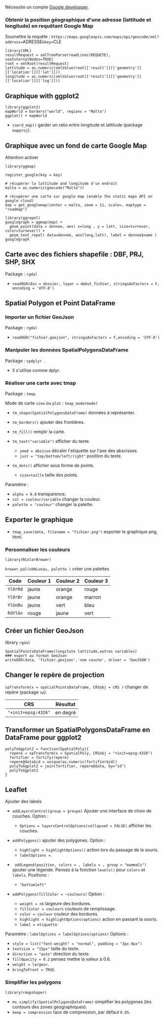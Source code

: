 Nécessite un compte [Google developper](https://console.developers.google.com).
 
### Obtenir la position géographique d'une adresse (lattitude et longitude) en requêtant Google Map
 
Soumettre la requête : `https://maps.googleapis.com/maps/api/geocode/xml?address=`ADRESSE`&key=`CLE

```
library(XML)
resultRequest = xmlTreeParse(readLines(REQUETE), useInternalNodes=TRUE)
root = xmlRoot(resultRequest)
lattitude = as.numeric(xmlValue(root[['result']][['geometry']][['location']][['lat']]))
longitude = as.numeric(xmlValue(root[['result']][['geometry']][['location']][['lng']]))
```

## Graphique with ggplot2

```
library(ggplot2)
mapWorld = borders("world", regions = "Malta")
ggplot() + mapWorld
```

* `coord_map()` garder un ratio entre longitude et lattitude (package `mapproj`).

## Graphique avec un fond de carte Google Map

Attention activer 

```
library(ggmap)

register_google(key = key)

# récupérer la lattitude and longitude d'un endroit
malta = as.numeric(geocode("Malta"))

# récupérer une carte sur google map (enable the static maps API on google cloud)
map = get_googlemap(center = malta, zoom = 11, scale=, maptype = "roadmap")

library(ggrepel)
googlegraph = ggmap(map) +
  geom_point(data = donnee, aes( x=long , y = latt, size=turnover, color=turnover)) + 
  geom_text_repel( data=donnee, aes(long,latt), label = donnee$name )
googlegraph
```
## Carte avec des fichiers shapefile : DBF, PRJ, SHP, SHX

Package : `rgdal`

* `readOGR(dsn = dossier, layer = debut_fichier, stringsAsFactors = F, encoding = 'UTF-8')`

## Spatial Polygon et Point DataFrame

### Importer un fichier GeoJson

Package : `rgdal`

* `readOGR("fichier.geojson", stringsAsFactors = F,encoding = 'UTF-8')`

### Manipuler les données SpatialPolygonsDataFrame

Package : `spdplyr `.

* Il s'utilise comme dplyr.

### Réaliser une carte avec tmap

Package : `tmap`.

Mode de carte `view` ou `plot` : `tmap_mode(mode)`

* `tm_shape(SpatialPolygonsDataFrame)` données à représenter.
* `tm_borders()` ajouter des frontières.
* `tm_fill()` remplir la carte.
* `tm_text("variable")` afficher du texte.

	* `ymod = absisse` décaler l'etiquette sur l'axe des abscisses.
	* `just = "top/bottom/left/right"` position du texte. 

* `tm_dots()` afficher sous forme de points.

	* `size=taille` taille des points.

Paramètre :

* `alpha = 0.8` transparence.
* `col = couleur/variable` changer la couleur.
* `palette = "couleur"` changer la palette.

## Exporter le graphique

* `tmap_save(data, filename = "fichier.png")` exporter le graphique png, html.

### Personnaliser les couleurs

`library(RColorBrewer)`

`brewer.pal(nbNiveau, palette )` créer une palettes 

Code     | Couleur 1 | Couleur 2 | Couleur 3
---------|-----------|-----------|---
`YlOrRd` | jaune     | orange    | rouge
`YlOrBr` | jaune     | orange    | marron
`YlGnBu` | jaune     | vert      | bleu
`RdYlGn` | rouge     | jaune     | vert

## Créer un fichier GeoJson

library `rgdal`

```
SpatialPointsDataFrame(longitute lattitude,autres variables)
### export au format GeoJson
writeOGR(data, 'fichier.geojson','nom couche', driver = 'GeoJSON')
```

## Changer le repère de projection

`spTransform(x = spatialPointsDataFrame, CRSobj = CRS )` changer de repère (package `sp`).

CRS                  | Résultat
---------------------|---
`"+init=epsg:4326"`  | en degré

## Transformer un SpatialPolygonsDataFrame en DataFrame pour ggplot2

```
polyToGgplot2 = function(SpatialPoly){
  repere = spTransform(x = SpatialPoly, CRSobj = "+init=epsg:4326")
  fortifier = fortify(repere)
  repere@data$id = unique(as.numeric(fortifier$id))
  polyToGgplot2 = join(fortifier, repere@data, by="id")
  polyToGgplot2
}
```

## Leaflet

Ajouter des labels

* `addLayersControl(group = groupe)` Ajouter une interface de choix de couches. Option :
    
    * `Options = layersControlOptions(collapsed = FALSE)` afficher les couches.

* `addPolygons()` ajouter des polygones. Option : 
    
    * `highlight = highlightOptions()` action lors du passage de la souris.
    * `labelOptions =`.

* ` addLegend(position, colors = , labels = , group = "mammals")` ajouter une légende. Pensez à la fonction `levels()` pour `colors` et `labels`. Positions :
    
    * `"bottomleft"`

* `addPolygons(fillColor = ~couleurs)` Option : 

    * `weight = nb` largeure des bordures.
    * `fillColor = couleurs` couleurs de remplissage.
    * `color = couleur` couleur des bordures.
    * `highlight = highlightOptions(options)` action en passant la souris.  
    * `label = etiquette`

Paramètre : `labelOptions = labelOptions(options)` Options :

* `style = list("font-weight" = "normal", padding = "3px 8px")`
* `textsize = "15px"` taille du texte.
* `direction = "auto"` direction du texte.
* `fillOpacity = 0.2` pensez mettre la valeur à 0.6.
* `weight = largeur`.
* `bringToFront = TRUE`.

### Simplifier les polygons

`library(rmapshaper)`

* `ms_simplify(SpatialPolygonsDataFrame)` simplifier les polygones (les contours des zones géographiques).
* `keep = compression` taux de compression, par défaut `0.05`.

